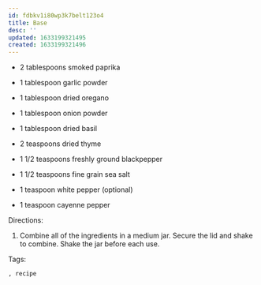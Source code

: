```yaml
---
id: fdbkv1i80wp3k7belt123o4
title: Base
desc: ''
updated: 1633199321495
created: 1633199321496
---
```


* 2 tablespoons smoked paprika

* 1 tablespoon garlic powder
* 1 tablespoon dried oregano
* 1 tablespoon onion powder
* 1 tablespoon dried basil
* 2 teaspoons dried thyme
* 1 1/2 teaspoons freshly ground blackpepper
* 1 1/2 teaspoons fine grain sea salt
* 1 teaspoon white pepper (optional)
* 1 teaspoon cayenne pepper

Directions:
1. Combine all of the ingredients in a medium jar. Secure the lid and shake to combine. Shake the jar before each use.

Tags:
  
    , recipe
